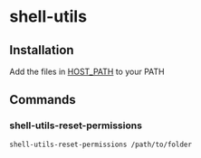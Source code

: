 # shell-utils

## Installation

Add the files in [HOST_PATH](HOST_PATH) to your PATH

## Commands

### shell-utils-reset-permissions

```shell
shell-utils-reset-permissions /path/to/folder
```
